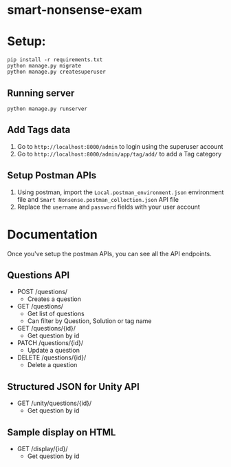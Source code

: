 # smart-nonsense-exam

# Setup:
```
pip install -r requirements.txt
python manage.py migrate
python manage.py createsuperuser
```

## Running server
`python manage.py runserver`

## Add Tags data
1. Go to `http://localhost:8000/admin` to login using the superuser account  
2. Go to `http://localhost:8000/admin/app/tag/add/` to add a Tag category

## Setup Postman APIs
1. Using postman, import the `Local.postman_environment.json` environment file and `Smart Nonsense.postman_collection.json` API file
2. Replace the `username` and `password` fields with your user account


# Documentation
Once you've setup the postman APIs, you can see all the API endpoints.

## Questions API
* POST /questions/
  * Creates a question
* GET /questions/
  * Get list of questions
  * Can filter by Question, Solution or tag name
* GET /questions/{id}/
  * Get question by id
* PATCH /questions/{id}/
  * Update a question
* DELETE /questions/{id}/
  * Delete a question

## Structured JSON for Unity API
* GET /unity/questions/{id}/
  * Get question by id

## Sample display on HTML
* GET /display/{id}/
  * Get question by id

